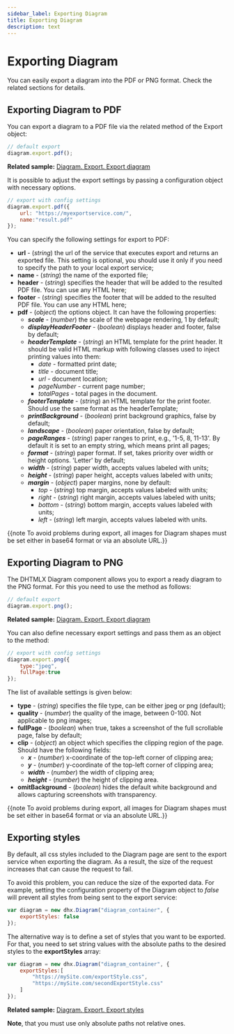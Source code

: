 ```yaml
---
sidebar_label: Exporting Diagram
title: Exporting Diagram
description: text
---
```


# Exporting Diagram

You can easily export a diagram into the PDF or PNG format. Check the related sections for details.

Exporting Diagram to PDF
----------------------

You can export a diagram to a PDF file via the related [](../api/export/pdf_method.md) method of the Export object:

~~~js
// default export
diagram.export.pdf();
~~~

**Related sample:** [Diagram. Export. Export diagram](https://snippet.dhtmlx.com/ybpmz0zk)

It is possible to adjust the export settings by passing a configuration object with necessary options.

~~~js
// export with config settings
diagram.export.pdf({
    url: "https://myexportservice.com/",
    name:"result.pdf"
});
~~~

You can specify the following settings for export to PDF:

- **url** - (*string*) the url of the service that executes export and returns an exported file. This setting is optional, you should use it only if you need to specify the path to your local export service;
- **name** - (*string*) the name of the exported file;
- **header** - (*string*) specifies the header that will be added to the resulted PDF file. You can use any HTML here;
- **footer** - (*string*) specifies the footer that will be added to the resulted PDF file. You can use any HTML here;
- **pdf** - (*object*) the options object. It can have the following properties:
	- **_scale_** - (*number*) the scale of the webpage rendering, 1 by default;
	- **_displayHeaderFooter_** - (*boolean*) displays header and footer, false by default;
	- **_headerTemplate_** - (*string*) an HTML template for the print header. It should be valid HTML markup with following classes used to inject printing values into them:
		- *date* - formatted print date;
		- *title* - document title;
		- *url* - document location;
		- *pageNumber* - current page number;
		- *totalPages* - total pages in the document.
	- **_footerTemplate_** - (*string*) an HTML template for the print footer. Should use the same format as the headerTemplate;
	- **_printBackground_** - (*boolean*) print background graphics, false by default;
	- **_landscape_** - (*boolean*) paper orientation, false by default;
	- **_pageRanges_** - (*string*) paper ranges to print, e.g., '1-5, 8, 11-13'. By default it is set to an empty string, which means print all pages;
	- **_format_** - (*string*) paper format. If set, takes priority over width or height options. 'Letter' by default;
	- **_width_** - (*string*) paper width, accepts values labeled with units;
	- **_height_** - (*string*) paper height, accepts values labeled with units;
	- **_margin_** - (*object*) paper margins, none by default:
		- *top* - (*string*) top margin, accepts values labeled with units;
		- *right* - (*string*) right margin, accepts values labeled with units;
		- *bottom* - (*string*) bottom margin, accepts values labeled with units;
		- *left* - (*string*) left margin, accepts values labeled with units.
        
{{note To avoid problems during export, all images for Diagram shapes must be set either in base64 format or via an absolute URL.}}

Exporting Diagram to PNG
------------------------

The DHTMLX Diagram component allows you to export a ready diagram to the PNG format. For this you need to use the [](../api/export/png_method.md) method as follows:

~~~js
// default export
diagram.export.png();
~~~

**Related sample:** [Diagram. Export. Export diagram](https://snippet.dhtmlx.com/ybpmz0zk)

You can also define necessary export settings and pass them as an object to the [](../api/export/png_method.md) method:

~~~js
// export with config settings
diagram.export.png({
    type:"jpeg",
    fullPage:true
});
~~~

The list of available settings is given below:

- **type** - (*string*) specifies the file type, can be either jpeg or png (default);
- **quality** - (*number*) the quality of the image, between 0-100. Not applicable to png images;
- **fullPage** - (*boolean*) when true, takes a screenshot of the full scrollable page, false by default;
- **clip** - (*object*) an object which specifies the clipping region of the page. Should have the following fields:
	- **_x_** - (*number*) x-coordinate of the top-left corner of clipping area;
	- **_y_** - (*number*) y-coordinate of the top-left corner of clipping area;
	- **_width_** - (*number*) the width of clipping area;
	- **_height_** - (*number*) the height of clipping area.
- **omitBackground** -  (*boolean*) hides the default white background and allows capturing screenshots with transparency.

{{note To avoid problems during export, all images for Diagram shapes must be set either in base64 format or via an absolute URL.}}

Exporting styles
-----------------

By default, all css styles included to the Diagram page are sent to the export service when exporting the diagram. As a result, the size of the request increases that can cause the request to fail.

To avoid this problem, you can reduce the size of the exported data. For example, setting the [](../api/diagram/exportstyles_property.md) configuration property of the Diagram object to *false* will prevent all styles from being sent to the export service:

~~~js
var diagram = new dhx.Diagram("diagram_container", { 
  	exportStyles: false
});
~~~

The alternative way is to define a set of styles that you want to be exported. For that, you need to set string values with the absolute paths to the desired styles to the **exportStyles** array:

~~~js
var diagram = new dhx.Diagram("diagram_container", { 
  	exportStyles:[
        "https://mySite.com/exportStyle.css",
        "https://mySite.com/secondExportStyle.css"
    ]
});
~~~

**Related sample:** [Diagram. Export. Export styles](https://snippet.dhtmlx.com/jm8if6nh)

**Note**, that you must use only absolute paths not relative ones.